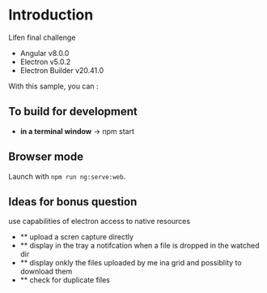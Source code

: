
# Introduction

Lifen  final challenge 

- Angular v8.0.0
- Electron v5.0.2
- Electron Builder v20.41.0

With this sample, you can :


## To build for development

- **in a terminal window** -> npm start


## Browser mode

Launch  with `npm run ng:serve:web`.



## Ideas for bonus question

use capabilities of electron access to native resources 
- ** upload a scren capture directly 
- ** display in the tray a notifcation when a file is dropped in the watched dir
- ** display onkly the files uploaded by me ina grid and possiblity to download them
- ** check for duplicate files



